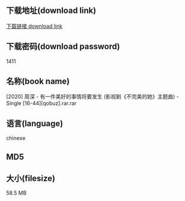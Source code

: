 ## 下载地址(download link)
[下载链接 download link](https://voluble-croquembouche-d321dc.netlify.app/?s=%5B2020%5D+%E5%91%A8%E6%B7%B1+-+%E6%9C%89%E4%B8%80%E4%BB%B6%E7%BE%8E%E5%A5%BD%E7%9A%84%E4%BA%8B%E6%83%85%E5%B0%86%E8%A6%81%E5%8F%91%E7%94%9F+%28%E5%BD%B1%E8%A7%86%E5%89%A7%E3%80%8A%E4%B8%8D%E5%AE%8C%E7%BE%8E%E7%9A%84%E5%A5%B9%E3%80%8B%E4%B8%BB%E9%A2%98%E6%9B%B2%29+-+Single+%5B16-44%5D%5Bqobuz%5D.rar)

## 下载密码(download password)
1411

## 名称(book name)
[2020] 周深 - 有一件美好的事情将要发生 (影视剧《不完美的她》主题曲) - Single [16-44][qobuz].rar.rar

## 语言(language)
chinese

## MD5


## 大小(filesize)
58.5 MB
